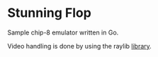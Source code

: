# Stunning Flop

Sample chip-8 emulator written in Go.

Video handling is done by using the raylib [library](https://github.com/gen2brain/raylib-go).